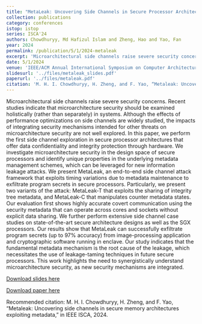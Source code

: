 ```yaml
---
title: "MetaLeak: Uncovering Side Channels in Secure Processor Architectures Exploiting Metadata"
collection: publications
category: conferences
istop: istop
series: ISCA'24
authors: Chowdhuryy, Md Hafizul Islam and Zheng, Hao and Yao, Fan
year: 2024
permalink: /publication/5/1/2024-metaleak
excerpt: 'Microarchitectural side channels raise severe security concerns. Recent studies indicate that microarchitecture security should be examined holistically (rather than separately) in systems. Although the effects of performance optimizations on side channels are widely studied, the impacts of integrating security mechanisms intended for other threats on microarchitecture security are not well explored. In this paper, we perform the first side channel exploration in secure processor architectures ...'
date: 5/1/2024
venue: 'IEEE/ACM Annual International Symposium on Computer Architecture (ISCA)'
slidesurl: '../files/metaleak_slides.pdf'
paperurl: '../files/metaleak.pdf'
citation: 'M. H. I. Chowdhuryy, H. Zheng, and F. Yao, “Metaleak: Uncovering side channels in secure memory architectures exploiting metadata,” in IEEE ISCA, 2024.'
---
```

Microarchitectural side channels raise severe security concerns. Recent studies indicate that microarchitecture security should be examined holistically (rather than separately) in systems. Although the effects of performance optimizations on side channels are widely studied, the impacts of integrating security mechanisms intended for other threats on microarchitecture security are not well explored. In this paper, we perform the first side channel exploration in secure processor architectures that offer data confidentiality and integrity protection through hardware. We investigate microarchitecture security in the design space of secure processors and identify unique properties in the underlying metadata management schemes, which can be leveraged for new information leakage attacks. We present MetaLeak, an end-to-end side channel attack framework that exploits timing variations due to metadata maintenance to exfiltrate program secrets in secure processors. Particularly, we present two variants of the attack: MetaLeak-T that exploits the sharing of integrity tree metadata, and MetaLeak-C that manipulates counter metadata states. Our evaluation first shows highly accurate covert communication using the security metadata that can operate across cores and sockets without explicit data sharing. We further perform extensive side channel case studies on state-of-the-art secure architecture designs as well as the SGX processors. Our results show that MetaLeak can successfully exfiltrate program secrets (up to $97 \%$ accuracy) from image-processing application and cryptographic software running in enclave. Our study indicates that the fundamental metadata mechanism is the root cause of the leakage, which necessitates the use of leakage-taming techniques in future secure processors. This work highlights the need to synergistically understand microarchitecture security, as new security mechanisms are integrated.

[Download slides here](../files/metaleak_slides.pdf)

[Download paper here](../files/metaleak.pdf)

Recommended citation: M. H. I. Chowdhuryy, H. Zheng, and F. Yao, “Metaleak: Uncovering side channels in secure memory architectures exploiting metadata,” in IEEE ISCA, 2024.